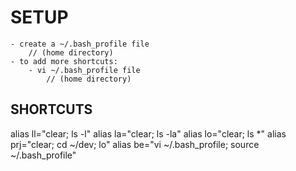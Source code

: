 # SETUP
	
	- create a ~/.bash_profile file
		// (home directory)
	- to add more shortcuts:
		- vi ~/.bash_profile file
			// (home directory)

## SHORTCUTS

alias ll="clear; ls -l"
alias la="clear; ls -la"
alias lo="clear; ls *"
alias prj="clear; cd ~/dev; lo"
alias be="vi ~/.bash_profile; source ~/.bash_profile"

